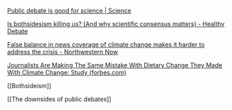 [Public debate is good for science | Science](https://www.science.org/doi/10.1126/science.abg4685)

[Is bothsidesism killing us? (And why scientific consensus matters) - Healthy Debate](https://healthydebate.ca/2023/08/topic/bothsidesism-scientific-consensus-matters/)

[False balance in news coverage of climate change makes it harder to address the crisis - Northwestern Now](https://news.northwestern.edu/stories/2022/07/false-balance-reporting-climate-change-crisis/)

[Journalists Are Making The Same Mistake With Dietary Change They Made With Climate Change: Study (forbes.com)](https://www.forbes.com/sites/jeffmcmahon/2022/10/02/journalists-are-making-the-same-mistake-with-food-that-they-made-with-climate-change-scientists-say/?sh=6ead84d34299)

[[Bothsideism]]

[[The downsides of public debates]]